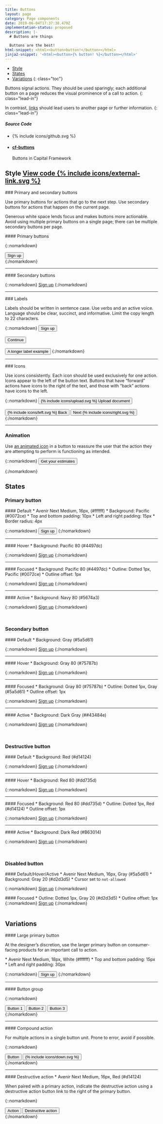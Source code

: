 ```yaml
---
title: Buttons
layout: page
category: Page components
date: 2019-06-04T17:37:38.470Z
implementation-status: proposed
description: |-
  # Buttons are things

  Buttons are the best!
html-snippet: <html><button>button!</button></html>
jinja2-snippet: '<html><button>{% button! %}</button></html>'
---
```


- [Style](#style)
- [States](#states)
- [Variations](#variations)
{: class="toc"}

<div class="content-50 content-first">

Buttons signal actions. They should be used sparingly; each additional button on a page reduces the visual prominence of a call to action.
{: class="lead-in"}

In contrast, <a href="/design-manual/ui-toolkit/links.html">links</a> should lead users to another page or further information.
{: class="lead-in"}

</div>

<div class="content-50 content-last">
  <h5 class="repo-list-header">Source Code</h5>
  <ul class="repo-list">
    <li>
      {% include icons/github.svg %}
    </li>
    <li>
      <a href="https://github.com/cfpb/capital-framework/blob/master/src/cf-buttons">
        <h4>cf-buttons</h4>
      </a>
      <p>Buttons in Capital Framework</p>
    </li>
  </ul>
</div>

<h2 id="style">
  Style
  <span class="cf-code-link">
    <a href="https://github.com/cfpb/capital-framework/blob/master/src/cf-buttons">
      View code {% include icons/external-link.svg %}
    </a>
  </span>
</h2>

<div class="content-33 content-first">
### Primary and secondary buttons
<p>Use primary buttons for actions that go to the next step. Use secondary buttons for actions that happen on the current page.</p>

<p>Generous white space lends focus and makes buttons more actionable. Avoid using multiple primary buttons on a single page; there can be multiple secondary buttons per page.</p>
</div>

<div class="content-67 content-last">

<div class="content-67 content-first">
#### Primary buttons
</div>

<div class="content-33 content-last">

{::nomarkdown}
<div class="m-btn-group">
    <button class="a-btn">Sign up</button>
</div>
{:/nomarkdown}

</div>

---

<div class="content-67 content-first">
#### Secondary buttons
</div>

<div class="content-33 content-last">

{::nomarkdown}
<a href="#" class="a-btn a-btn__secondary">Sign up</a>
{:/nomarkdown}

</div>

</div>

---

<div class="content-33 content-first">
### Labels
<p>Labels should be written in sentence case. Use verbs and an active voice. Language should be clear, succinct, and informative.  Limit the copy length to 22 characters.</p>
</div>

<div class="content-67 content-last">

{::nomarkdown}
<button class="a-btn">Sign up</button><br><br>
<button class="a-btn">Continue</button><br><br>
<button class="a-btn">A longer label example</button>
{:/nomarkdown}

</div>

---

<div class="content-33 content-first">
### Icons
<p>Use icons consistently. Each icon should be used exclusively for one action. Icons appear to the left of the button text. Buttons that have “forward” actions have icons to the right of the text, and those with “back” actions have icons to the left.</p>
</div>

<div class="content-67 content-last">
{::nomarkdown}
<button class="a-btn">
    <span class="a-btn_icon
                 a-btn_icon__on-left">{% include icons/upload.svg %}</span>
    Upload document
</button>
<br><br>

<div class="m-btn-group">
    <button class="a-btn">
        <span class="a-btn_icon
                     a-btn_icon__on-left">{% include icons/left.svg %}</span>
        Back
    </button>
    <button class="a-btn">
        Next
        <span class="a-btn_icon
                     a-btn_icon__on-right">{% include icons/right.svg %}</span>
    </button>
</div>
{:/nomarkdown}

</div>

---

<div class="content-33 content-first">

### Animation

Use [an animated icon]({{site.github.url}}/brand-guidelines/minicons.html#animation)
in a button to reassure the user that the action they are attempting to perform
is functioning as intended.

</div>

<div class="content-67 content-last">
{::nomarkdown}

<button class="a-btn a-btn">
    Get your estimates
    <span class="a-btn_icon
                 a-btn_icon__on-right
                 cf-icon
                 cf-icon-update
                 cf-icon__after
                 cf-icon__spin"></span>
</button>

{:/nomarkdown}
</div>

## States

### Primary button

<div class="content-33 content-first">
#### Default
* Avenir Next Medium, 16px, (#ffffff)
* Background: Pacific (#0072ce)
* Top and bottom padding: 10px
* Left and right padding: 15px
* Border radius: 4px
</div>

<div class="content-67 content-last">

{::nomarkdown}
<button class="a-btn">Sign up</button>
{:/nomarkdown}

</div>

---

<div class="content-33 content-first">
#### Hover
* Background: Pacific 80 (#4497dc)
</div>

<div class="content-67 content-last">

{::nomarkdown}
<a href="#" class="a-btn hover" title="Sign up">Sign up</a>
{:/nomarkdown}

</div>

---

<div class="content-33 content-first">
#### Focused
* Background: Pacific 80 (#4497dc)
* Outline: Dotted 1px, Pacific (#0072ce)
* Outline offset: 1px
</div>

<div class="content-67 content-last">

{::nomarkdown}
<a href="#" class="a-btn focus" title="Test button">Sign up</a>
{:/nomarkdown}

</div>

---

<div class="content-33 content-first">
#### Active
* Background: Navy 80 (#5674a3)
</div>

<div class="content-67 content-last">

{::nomarkdown}
<a href="#" class="a-btn active" title="Test button">Sign up</a>
{:/nomarkdown}

</div>
<br>

### Secondary button

<div class="content-33 content-first">
#### Default
* Background: Gray (#5a5d61)
</div>

<div class="content-67 content-last">

{::nomarkdown}
<a href="#" class="a-btn a-btn__secondary">Sign up</a>
{:/nomarkdown}

</div>

---

<div class="content-33 content-first">
#### Hover
* Background: Gray 80 (#75787b)
</div>

<div class="content-67 content-last">

{::nomarkdown}
<a href="#" class="a-btn a-btn__secondary hover">Sign up</a>
{:/nomarkdown}

</div>

---

<div class="content-33 content-first">
#### Focused
* Background: Gray 80 (#75787b)
* Outline: Dotted 1px, Gray (#5a5d61)
* Outline offset: 1px
</div>

<div class="content-67 content-last">

{::nomarkdown}
<a href="#" class="a-btn a-btn__secondary focus">Sign up</a>
{:/nomarkdown}

</div>

---

<div class="content-33 content-first">
#### Active
* Background: Dark Gray (##43484e)
</div>

<div class="content-67 content-last">

{::nomarkdown}
<a href="#" class="a-btn a-btn__secondary active">Sign up</a>
{:/nomarkdown}

</div>
<br>

### Destructive button

<div class="content-33 content-first">
#### Default
* Background: Red (#d14124)
</div>

<div class="content-67 content-last">

{::nomarkdown}
<a href="#" class="a-btn a-btn__warning">Sign up</a>
{:/nomarkdown}

</div>

---

<div class="content-33 content-first">
#### Hover
* Background: Red 80 (#dd735d)
</div>

<div class="content-67 content-last">

{::nomarkdown}
<a href="#" class="a-btn a-btn__warning hover">Sign up</a>
{:/nomarkdown}

</div>

---

<div class="content-33 content-first">
#### Focused
* Background: Red 80 (#dd735d)
* Outline: Dotted 1px, Red (#d14124)
* Outline offset: 1px
</div>

<div class="content-67 content-last">

{::nomarkdown}
<a href="#" class="a-btn a-btn__warning focus">Sign up</a>
{:/nomarkdown}

</div>

---

<div class="content-33 content-first">
#### Active
* Background: Dark Red (#B63014)
</div>

<div class="content-67 content-last">

{::nomarkdown}
<a href="#" class="a-btn a-btn__warning active">Sign up</a>
{:/nomarkdown}

</div>

<br>

### Disabled button

<div class="content-33 content-first">
#### Default/Hover/Active
* Avenir Next Medium, 16px, Gray (#5a5d61)
* Background: Gray 20 (#d2d3d5)
* Cursor set to <code>not-allowed</code>
</div>

<div class="content-67 content-last">

{::nomarkdown}
<a href="#" class="a-btn a-btn__disabled">Sign up</a>
{:/nomarkdown}

</div>

<div class="content-33 content-first">
#### Focused
* Outline: Dotted 1px, Gray 20 (#d2d3d5)
* Outline offset: 1px
</div>

<div class="content-67 content-last">
  {::nomarkdown}
<a href="#" class="a-btn a-btn__disabled focus">Sign up</a>
{:/nomarkdown}
</div>

<br>

## Variations

<div class="content-33 content-first">
#### Large primary button
<p>At the designer’s discretion, use the larger primary button on consumer-facing products for an important call to action.</p>
* Avenir Next Medium, 18px, White (#ffffff)
* Top and bottom padding: 15px
* Left and right padding: 30px
</div>

<div class="content-67 content-last">

{::nomarkdown}
<button class="a-btn a-btn__super">Sign up</button>
{:/nomarkdown}

</div>

---

<div class="content-33 content-first">
#### Button group
</div>

<div class="content-67 content-last">

{::nomarkdown}
<div class="m-btn-group">
    <button class="a-btn">Button 1</button>
    <button class="a-btn">Button 2</button>
    <button class="a-btn">Button 3</button>
</div>
{:/nomarkdown}

</div>

---

<div class="content-33 content-first">
#### Compound action
<p>For multiple actions in a single button unit. Prone to error, avoid if possible.</p>
</div>

<div class="content-67 content-last">

{::nomarkdown}
<div class="m-btn-group m-btn-group__combined">
    <button class="a-btn">Button</button>
    <button class="a-btn">{% include icons/down.svg %}</button>
</div>
{:/nomarkdown}

</div>

---

<div class="content-33 content-first">
#### Destructive action
* Avenir Next Medium, 16px, Red (#d14124)
<p>When paired with a primary action, indicate the destructive action using a destructive action button link to the right of the primary button.</p>
</div>

<div class="content-67 content-last">

{::nomarkdown}
<div class="m-btn-group">
    <button class="a-btn">Action</button>
    <button class="a-btn a-btn__link a-btn__warning">Destructive action</button>
</div>
{:/nomarkdown}

</div>
